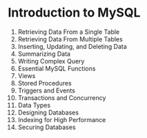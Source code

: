 # Introduction to MySQL

1. Retrieving Data From a Single Table
2. Retrieving Data From Multiple Tables
3. Inserting, Updating, and Deleting Data
4. Summarizing Data
5. Writing Complex Query
6. Essential MySQL Functions
7. Views
8. Stored Procedures
9. Triggers and Events
10. Transactions and Concurrency
11. Data Types
12. Designing Databases
13. Indexing for High Performance
14. Securing Databases
